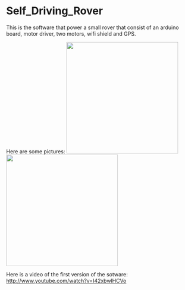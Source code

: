 Self_Driving_Rover
==================

This is the software that power a small rover that consist of an arduino board, motor driver, two motors, wifi shield and GPS. 

Here are some pictures:
<img src="https://googledrive.com/host/0Bx5QTF5lq7reRjdOX3l5RkVya1U/IMG_20121005_233841.jpg" height='300px' width='300px'  >
<img src="https://googledrive.com/host/0Bx5QTF5lq7reRjdOX3l5RkVya1U/IMG_20121005_233827.jpg"  height='300px' width='300px'>

Here is a video of the first version of the sotware:
http://www.youtube.com/watch?v=I42xbwlHCVo
